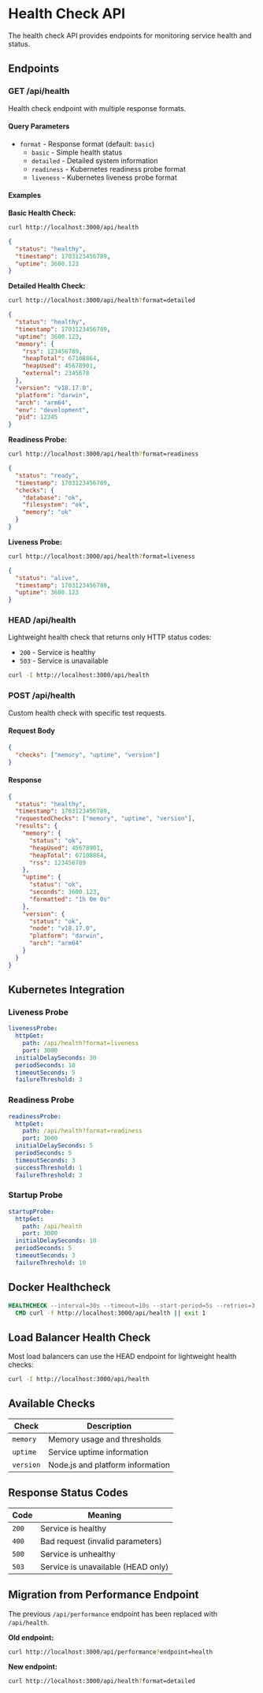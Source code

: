 # Health Check API

The health check API provides endpoints for monitoring service health and status.

## Endpoints

### GET /api/health

Health check endpoint with multiple response formats.

#### Query Parameters

- `format` - Response format (default: `basic`)
  - `basic` - Simple health status
  - `detailed` - Detailed system information
  - `readiness` - Kubernetes readiness probe format
  - `liveness` - Kubernetes liveness probe format

#### Examples

**Basic Health Check:**

```bash
curl http://localhost:3000/api/health
```

```json
{
  "status": "healthy",
  "timestamp": 1703123456789,
  "uptime": 3600.123
}
```

**Detailed Health Check:**

```bash
curl http://localhost:3000/api/health?format=detailed
```

```json
{
  "status": "healthy",
  "timestamp": 1703123456789,
  "uptime": 3600.123,
  "memory": {
    "rss": 123456789,
    "heapTotal": 67108864,
    "heapUsed": 45678901,
    "external": 2345678
  },
  "version": "v18.17.0",
  "platform": "darwin",
  "arch": "arm64",
  "env": "development",
  "pid": 12345
}
```

**Readiness Probe:**

```bash
curl http://localhost:3000/api/health?format=readiness
```

```json
{
  "status": "ready",
  "timestamp": 1703123456789,
  "checks": {
    "database": "ok",
    "filesystem": "ok",
    "memory": "ok"
  }
}
```

**Liveness Probe:**

```bash
curl http://localhost:3000/api/health?format=liveness
```

```json
{
  "status": "alive",
  "timestamp": 1703123456789,
  "uptime": 3600.123
}
```

### HEAD /api/health

Lightweight health check that returns only HTTP status codes:

- `200` - Service is healthy
- `503` - Service is unavailable

```bash
curl -I http://localhost:3000/api/health
```

### POST /api/health

Custom health check with specific test requests.

#### Request Body

```json
{
  "checks": ["memory", "uptime", "version"]
}
```

#### Response

```json
{
  "status": "healthy",
  "timestamp": 1703123456789,
  "requestedChecks": ["memory", "uptime", "version"],
  "results": {
    "memory": {
      "status": "ok",
      "heapUsed": 45678901,
      "heapTotal": 67108864,
      "rss": 123456789
    },
    "uptime": {
      "status": "ok",
      "seconds": 3600.123,
      "formatted": "1h 0m 0s"
    },
    "version": {
      "status": "ok",
      "node": "v18.17.0",
      "platform": "darwin",
      "arch": "arm64"
    }
  }
}
```

## Kubernetes Integration

### Liveness Probe

```yaml
livenessProbe:
  httpGet:
    path: /api/health?format=liveness
    port: 3000
  initialDelaySeconds: 30
  periodSeconds: 10
  timeoutSeconds: 5
  failureThreshold: 3
```

### Readiness Probe

```yaml
readinessProbe:
  httpGet:
    path: /api/health?format=readiness
    port: 3000
  initialDelaySeconds: 5
  periodSeconds: 5
  timeoutSeconds: 3
  successThreshold: 1
  failureThreshold: 3
```

### Startup Probe

```yaml
startupProbe:
  httpGet:
    path: /api/health
    port: 3000
  initialDelaySeconds: 10
  periodSeconds: 5
  timeoutSeconds: 3
  failureThreshold: 10
```

## Docker Healthcheck

```dockerfile
HEALTHCHECK --interval=30s --timeout=10s --start-period=5s --retries=3 \
  CMD curl -f http://localhost:3000/api/health || exit 1
```

## Load Balancer Health Check

Most load balancers can use the HEAD endpoint for lightweight health checks:

```bash
curl -I http://localhost:3000/api/health
```

## Available Checks

| Check     | Description                      |
| --------- | -------------------------------- |
| `memory`  | Memory usage and thresholds      |
| `uptime`  | Service uptime information       |
| `version` | Node.js and platform information |

## Response Status Codes

| Code  | Meaning                            |
| ----- | ---------------------------------- |
| `200` | Service is healthy                 |
| `400` | Bad request (invalid parameters)   |
| `500` | Service is unhealthy               |
| `503` | Service is unavailable (HEAD only) |

## Migration from Performance Endpoint

The previous `/api/performance` endpoint has been replaced with `/api/health`.

**Old endpoint:**

```bash
curl http://localhost:3000/api/performance?endpoint=health
```

**New endpoint:**

```bash
curl http://localhost:3000/api/health?format=detailed
```
